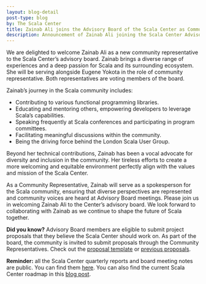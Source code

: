 ```yaml
---
layout: blog-detail
post-type: blog
by: The Scala Center
title: Zainab Ali joins the Advisory Board of the Scala Center as Community Representative
description: Announcement of Zainab Ali joining the Scala Center Advisory Board as the new Community Representative
---
```


We are delighted to welcome Zainab Ali as a new community representative to the Scala Center’s advisory board.
Zainab brings a diverse range of experiences and a deep passion for Scala and its surrounding ecosystem.
She will be serving alongside Eugene Yokota in the role of community representative.
Both representatives are voting members of the board.

Zainab’s journey in the Scala community includes:

- Contributing to various functional programming libraries.
- Educating and mentoring others, empowering developers to leverage Scala’s capabilities.
- Speaking frequently at Scala conferences and participating in program committees.
- Facilitating meaningful discussions within the community.
- Being the driving force behind the London Scala User Group.

Beyond her technical contributions, Zainab has been a vocal advocate for diversity and inclusion in the community.
Her tireless efforts to create a more welcoming and equitable environment perfectly align with the values and mission of the Scala Center.

As a Community Representative, Zainab will serve as a spokesperson for the Scala community, ensuring that diverse perspectives are represented and community voices are heard at Advisory Board meetings.
Please join us in welcoming Zainab Ali to the Center’s advisory board.
We look forward to collaborating with Zainab as we continue to shape the future of Scala together.

**Did you know?** Advisory Board members are eligible to submit project proposals that they believe the Scala Center should work on.
As part of the board, the community is invited to submit proposals through the Community Representatives.
Check out the [proposal template](https://github.com/scalacenter/advisoryboard/blob/master/templates/proposal.md) or [previous proposals](https://github.com/scalacenter/advisoryboard/tree/master/proposals).

**Reminder:** all the Scala Center quarterly reports and board meeting notes are public.
You can find them [here](https://scala.epfl.ch/records.html).
You can also find the current Scala Center roadmap in this [blog post](https://www.scala-lang.org/blog/2024/02/06/scala-center-2024-roadmap.html).
